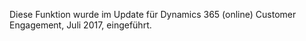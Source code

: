 Diese Funktion wurde im Update für Dynamics 365 (online) Customer Engagement, Juli 2017, eingeführt.
